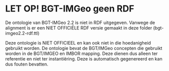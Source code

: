 # LET OP! BGT-IMGeo geen RDF

De ontologie van BGT-IMGeo 2.2 is niet in RDF uitgegeven. Vanwege de alignment is er een NIET OFFICIËLE RDF versie gemaakt in deze folder (bgt-imgeo2.2-rdf.ttl)

Deze ontologie is NIET OFFICIEEL en kan ook niet in die hoedanigheid gebruikt worden. De ontologie bevat de BGT/IMGeo concepten die gebruikt worden in de BGT/IMGEO en IMBOR mapping. Deze dienen dus alleen ter referentie en niet ter instantiëring. Deze is automatisch gegenereerd en kan dus fouten bevatten.